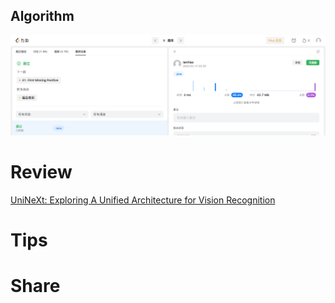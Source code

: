 ## Algorithm

![ianxiao-2023-05-14-lc.png](../../../images/temp/ianxiao-2023-05-14-lc.png)


# Review

[UniNeXt: Exploring A Unified Architecture for
Vision Recognition](https://arxiv.org/pdf/2304.13700.pdf)

# Tips


# Share